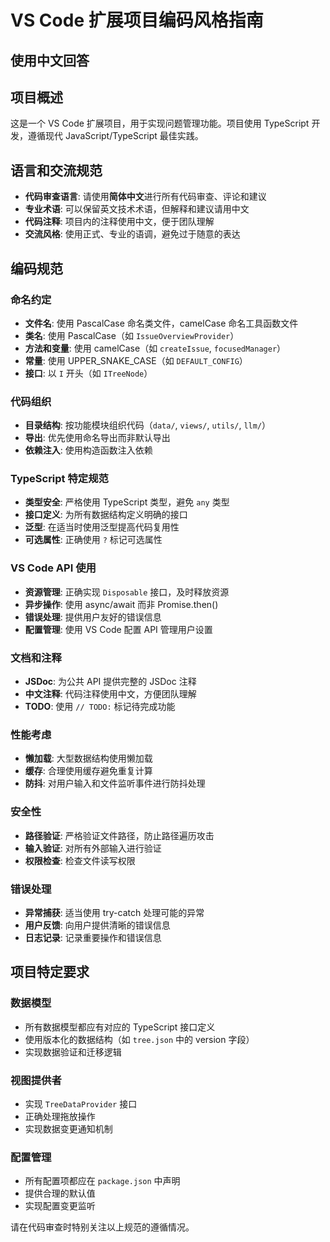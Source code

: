 # VS Code 扩展项目编码风格指南

## 使用中文回答

## 项目概述

这是一个 VS Code 扩展项目，用于实现问题管理功能。项目使用 TypeScript 开发，遵循现代 JavaScript/TypeScript 最佳实践。

## 语言和交流规范

- **代码审查语言**: 请使用**简体中文**进行所有代码审查、评论和建议
- **专业术语**: 可以保留英文技术术语，但解释和建议请用中文
- **代码注释**: 项目内的注释使用中文，便于团队理解
- **交流风格**: 使用正式、专业的语调，避免过于随意的表达

## 编码规范

### 命名约定

- **文件名**: 使用 PascalCase 命名类文件，camelCase 命名工具函数文件
- **类名**: 使用 PascalCase（如 `IssueOverviewProvider`）
- **方法和变量**: 使用 camelCase（如 `createIssue`, `focusedManager`）
- **常量**: 使用 UPPER_SNAKE_CASE（如 `DEFAULT_CONFIG`）
- **接口**: 以 `I` 开头（如 `ITreeNode`）

### 代码组织

- **目录结构**: 按功能模块组织代码（`data/`, `views/`, `utils/`, `llm/`）
- **导出**: 优先使用命名导出而非默认导出
- **依赖注入**: 使用构造函数注入依赖

### TypeScript 特定规范

- **类型安全**: 严格使用 TypeScript 类型，避免 `any` 类型
- **接口定义**: 为所有数据结构定义明确的接口
- **泛型**: 在适当时使用泛型提高代码复用性
- **可选属性**: 正确使用 `?` 标记可选属性

### VS Code API 使用

- **资源管理**: 正确实现 `Disposable` 接口，及时释放资源
- **异步操作**: 使用 async/await 而非 Promise.then()
- **错误处理**: 提供用户友好的错误信息
- **配置管理**: 使用 VS Code 配置 API 管理用户设置

### 文档和注释

- **JSDoc**: 为公共 API 提供完整的 JSDoc 注释
- **中文注释**: 代码注释使用中文，方便团队理解
- **TODO**: 使用 `// TODO:` 标记待完成功能

### 性能考虑

- **懒加载**: 大型数据结构使用懒加载
- **缓存**: 合理使用缓存避免重复计算
- **防抖**: 对用户输入和文件监听事件进行防抖处理

### 安全性

- **路径验证**: 严格验证文件路径，防止路径遍历攻击
- **输入验证**: 对所有外部输入进行验证
- **权限检查**: 检查文件读写权限

### 错误处理

- **异常捕获**: 适当使用 try-catch 处理可能的异常
- **用户反馈**: 向用户提供清晰的错误信息
- **日志记录**: 记录重要操作和错误信息

## 项目特定要求

### 数据模型

- 所有数据模型都应有对应的 TypeScript 接口定义
- 使用版本化的数据结构（如 `tree.json` 中的 version 字段）
- 实现数据验证和迁移逻辑

### 视图提供者

- 实现 `TreeDataProvider` 接口
- 正确处理拖放操作
- 实现数据变更通知机制

### 配置管理

- 所有配置项都应在 `package.json` 中声明
- 提供合理的默认值
- 实现配置变更监听

请在代码审查时特别关注以上规范的遵循情况。
